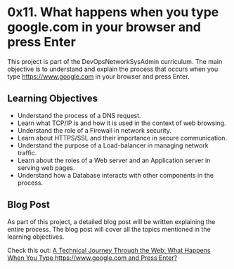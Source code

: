 # 0x11. What happens when you type google.com in your browser and press Enter

This project is part of the DevOpsNetworkSysAdmin curriculum. The main objective is to understand and explain the process that occurs when you type https://www.google.com in your browser and press Enter.

## Learning Objectives

- Understand the process of a DNS request.
- Learn what TCP/IP is and how it is used in the context of web browsing.
- Understand the role of a Firewall in network security.
- Learn about HTTPS/SSL and their importance in secure communication.
- Understand the purpose of a Load-balancer in managing network traffic.
- Learn about the roles of a Web server and an Application server in serving web pages.
- Understand how a Database interacts with other components in the process.

## Blog Post

As part of this project, a detailed blog post will be written explaining the entire process. The blog post will cover all the topics mentioned in the learning objectives.

Check this out: [A Technical Journey Through the Web: What Happens When You Type https://www.google.com and Press Enter?](https://medium.com/@mohannadabdo21/a-technical-journey-through-the-web-what-happens-when-you-type-https-www-google-com-7f11ccbbc8c2)

